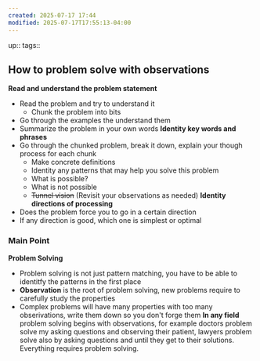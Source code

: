 ```yaml
---
created: 2025-07-17 17:44
modified: 2025-07-17T17:55:13-04:00
---
```

up::
tags::
## How to problem solve with observations

**Read and understand the problem statement**
- Read the problem and try to understand it
	- Chunk the problem into bits 
- Go through the examples the understand them
- Summarize the problem in your own words
**Identity key words and phrases**
- Go through the chunked problem, break it down, explain your though process for each chunk
	- Make concrete definitions
	- Identity any patterns that may help you solve this problem
	- What is possible?
	- What is not possible
	- ~~Tunnel vision~~ (Revisit your observations as needed)
**Identity directions of processing**
- Does the problem force you to go in a certain direction
- If any direction is good, which one is simplest or optimal
### Main Point
**Problem Solving**
- Problem solving is not just pattern matching, you have to be able to identitfy the patterns in the first place
- **Observation** is the root of problem solving, new problems require to carefully study the properties
- Complex problems will have many properties with too many obserivations, write them down so you don't forge them
**In any field** problem solving begins with observations, for example doctors problem solve my asking questions and observing their patient, lawyers problem solve also by asking questions and until they get to their solutions. Everything requires problem solving.